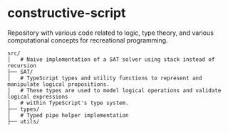 # constructive-script

Repository with various code related to logic, type theory, and various computational concepts for recreational programming.

```
src/
│   # Naive implementation of a SAT solver using stack instead of recursion
├── SAT/ 
│   # TypeScript types and utility functions to represent and manipulate logical propositions. 
│   # These types are used to model logical operations and validate logical expressions 
│   # within TypeScript's type system.
├── types/
│   # Typed pipe helper implementation
├── utils/
```